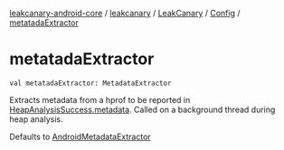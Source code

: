 [leakcanary-android-core](../../../index.md) / [leakcanary](../../index.md) / [LeakCanary](../index.md) / [Config](index.md) / [metatadaExtractor](./metatada-extractor.md)

# metatadaExtractor

`val metatadaExtractor: MetadataExtractor`

Extracts metadata from a hprof to be reported in [HeapAnalysisSuccess.metadata](#).
Called on a background thread during heap analysis.

Defaults to [AndroidMetadataExtractor](#)

